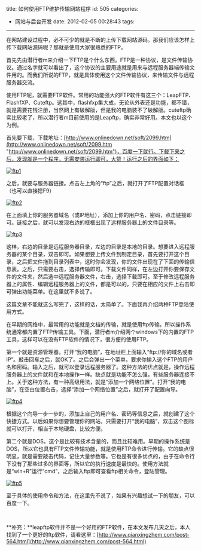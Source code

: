 title: 如何使用FTP维护传输网站程序
id: 505
categories:
  - 网站与后台开发
date: 2012-02-05 00:28:43
tags:
---

在网站建设过程中，必不可少的就是不断的上传下载网站源码。那我们应该怎样上传下载网站源码呢？那就是使用大家很熟悉的FTP。

首先先由潜行者m来介绍一下FTP是个什么东西。FTP是一种协议，是文件传输协议。通过名字就可以看出了，这个协议的主要用途就是用来与远程服务器端传输文件用的。而我们所说的FTP，就是具体使用这个文件传输协议，来传输文件与远程服务器交流。

使用FTP呢，就需要FTP软件。常用的功能强大的FTP软件有这三个：LeapFTP、FlashfXP、Cuteftp。这其中，flashfxp集大成，无论从外表还是功能，都不错，就是需要花钱注册，当然网上有破解版，但是我的电脑装不了破解版。cuteftp确实比较老了，所以潜行者m目前使用的是Leapftp，确实非常好用。本文也以这个为例。

首先要下载，下载地址：[http://www.onlinedown.net/soft/2099.htm](http://www.onlinedown.net/soft/2099.htm "http://www.onlinedown.net/soft/2099.htm")，百度一下就行。下载下来之后，发现就是一个程序，无需安装运行即可，大赞！运行之后的界面如下：

[![ftp1](http://qxzm-img.b0.upaiyun.com/blog/2012/02/ftp1.jpg)](http://qxzm-img.b0.upaiyun.com/blog/2012/02/ftp1.jpg)

之后，就要与服务器链接。点击左上角的“ftp”之后，就打开了FTP配置对话框（也可以直接摁F9）

[![ftp2](http://qxzm-img.b0.upaiyun.com/blog/2012/02/ftp2.jpg)](http://qxzm-img.b0.upaiyun.com/blog/2012/02/ftp2.jpg)

在上面填上你的服务器域名（或IP地址），添加上你的用户名、密码，点击链接即可。链接之后，就可以发现右边的框框出现了远程服务器上的文件目录等。

[![ftp3](http://qxzm-img.b0.upaiyun.com/blog/2012/02/ftp3.jpg)](http://qxzm-img.b0.upaiyun.com/blog/2012/02/ftp3.jpg)

这样，右边的目录是远程服务器目录，左边的目录是本地的目录。想要进入远程服务器的某个目录，双击即可。如果想要上传文件到制定目录，首先要打开这个目录，之后把文件拖到目录列表中，这时你会发现，你的文件出现在了下面的传输信息表。之后，只需要右击，选择传输即可。下载文件同样，在左边打开你要保存文件的文件夹，然后选中远程服务器文件，右击，选择下载即可。至于修改远程服务器上的属性、编辑远程服务器上的文件，都是可以的，只要在相应的文件上右击即可弹出功能菜单。在这里就不多说了。

这篇文章不能就这么写完了，这样的话，太简单了。下面我再介绍两种FTP登陆使用方式。

在早期的网络中，最常用的功能就是文档的传输，就是使用ftp传输。所以操作系统通常都内置了FTP传输工具。下面，潜行者m介绍两个windows下的内置的FTP工具，这样可以在没有FTP软件的情况下，很方便的使用FTP。

第一个就是资源管理器。打开“我的电脑”，在地址栏上面输入“ftp://你的域名或者IP”。敲击回车之后，就OK了。之后会弹出一个菜单，要求你输入这个FTP的用户名和密码。输入之后，就可以登录远程服务器了。这种方法的优点就是，操作远程服务器上的文件就和在本地操作一样。缺点就是功能不怎么强，有些服务器连接不上。关于这种方法，有一种高级用法，就是“添加一个网络位置”。打开“我的电脑”，在空白位置右击，选择“添加一个网络位置”之后，就打开了配置向导。

[![ftp4](http://qxzm-img.b0.upaiyun.com/blog/2012/02/ftp4.jpg)](http://qxzm-img.b0.upaiyun.com/blog/2012/02/ftp4.jpg)

根据这个向导一步一步的，添加上自己的用户名、密码等信息之后，就创建了这个快捷方式。以后如果你想要管理你的网站，只需要打开“我的电脑”，双击这个图标就可以打开，相当于本地硬盘，比较方便。

第二个就是DOS。这个是比较有技术含量的，而且比较难用。早期的操作系统是DOS，所以它也具有FTP文件传输功能，就是使用FTP命令进行传输。它的缺点很明显，就是需要敲击代码，记住大量参数等。它也是有很多优点的，由于在命令行下没有了那些过多的界面等，所以它的执行速度是最快的。使用方法就是“win+R”运行“cmd”，之后输入ftp即可查看ftp相关命令，登陆管理。

[![ftp5](http://qxzm-img.b0.upaiyun.com/blog/2012/02/ftp5.jpg)](http://qxzm-img.b0.upaiyun.com/blog/2012/02/ftp5.jpg)

至于具体的使用命令和方法，在这里先不说了，如果有兴趣想试一下的朋友，可以百度一下。

&nbsp;

**补充：**leapftp软件并不是一个好用的FTP软件，在本文发布几天之后，本人找到了一个更好的ftp软件，请看这里：[http://www.qianxingzhem.com/post-564.html](http://www.qianxingzhem.com/post-564.html)